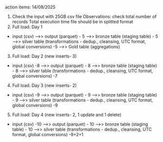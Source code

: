 action items:
14/08/2025
1. Check the input with 25GB csv file 
Observations: 
check total number of records 
Total execution time 
file should be in splitted format
2. Full load: Day 1 
- input (csv) -->> output (parquet) - 5
              -->> bronze table (staging table) - 5
              -->> silver table (transformations - dedup., cleansing, UTC format, global conversions) -5 
              -->> Gold table (aggregations) 
3. Full load: Day 2 (new inserts- 3) 
- input (csv) -8 -->> output (parquet) - 8
              -->> bronze table (staging table) - 8 
              -->> silver table (transformations - dedup., cleansing, UTC format, global conversions) -7 
4. Full load: Day 3 (new inserts- 2) 
- input (csv) -9 -->> output (parquet) - 9
              -->> bronze table (staging table) - 9 
              -->> silver table (transformations - dedup., cleansing, UTC format, global conversions) -9 
5. Full load: Day 4 (new inserts- 2, 1 update and 1 delete) 
- input (csv) -10 -->> output (parquet) - 10
              -->> bronze table (staging table) - 10 
              -->> silver table (transformations - dedup., cleansing, UTC format, global conversions) -9+2+1 